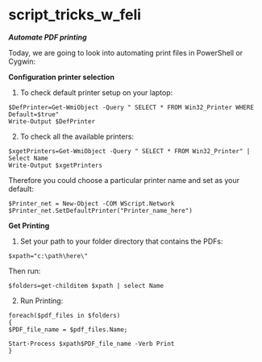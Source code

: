 # script_tricks_w_feli

***Automate PDF printing***

Today, we are going to look into automating print files in PowerShell or Cygwin:

**Configuration printer selection**

1) To check default printer setup on your laptop:

```
$DefPrinter=Get-WmiObject -Query " SELECT * FROM Win32_Printer WHERE Default=$true"
Write-Output $DefPrinter
```

2) To check all the available printers:

```
$xgetPrinters=Get-WmiObject -Query " SELECT * FROM Win32_Printer" | Select Name
Write-Output $xgetPrinters
```

Therefore you could choose a particular printer name and set as your default:

```
$Printer_net = New-Object -COM WScript.Network
$Printer_net.SetDefaultPrinter("Printer_name_here")
```
**Get Printing**

1) Set your path to your folder directory that contains the PDFs:

```
$xpath="c:\path\here\"
```

Then run:

```
$folders=get-childitem $xpath | select Name
```

2) Run Printing:

```
foreach($pdf_files in $folders)
{
$PDF_file_name = $pdf_files.Name;

Start-Process $xpath$PDF_file_name -Verb Print
}
```


